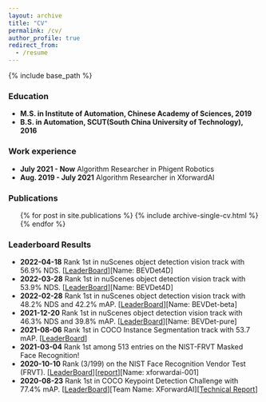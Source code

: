 ```yaml
---
layout: archive
title: "CV"
permalink: /cv/
author_profile: true
redirect_from:
  - /resume
---
```


{% include base_path %}

### Education
* **M.S. in Institute of Automation, Chinese Academy of Sciences, 2019**
* **B.S. in Automation, SCUT(South China University of Technology), 2016**

### Work experience
* **July 2021 - Now**        Algorithm Researcher in Phigent Robotics
* **Aug. 2019 - July 2021**  Algorithm Researcher in XforwardAI
  
### Publications
  <ul>{% for post in site.publications %}
    {% include archive-single-cv.html %}
  {% endfor %}</ul>

### Leaderboard Results
* **2022-04-18** Rank 1st in nuScenes object detection vision track with 56.9% NDS. [[LeaderBoard](https://www.nuscenes.org/object-detection?externalData=no&mapData=no&modalities=Camera)][Name: BEVDet4D]
* **2022-03-28** Rank 1st in nuScenes object detection vision track with 53.9% NDS. [[LeaderBoard](https://www.nuscenes.org/object-detection?externalData=no&mapData=no&modalities=Camera)][Name: BEVDet4D]
* **2022-02-28** Rank 1st in nuScenes object detection vision track with 48.2% NDS and 42.2% mAP. [[LeaderBoard](https://www.nuscenes.org/object-detection?externalData=no&mapData=no&modalities=Camera)][Name: BEVDet-beta]
* **2021-12-20** Rank 1st in nuScenes object detection vision track with 46.3% NDS and 39.8% mAP. [[LeaderBoard](https://www.nuscenes.org/object-detection?externalData=no&mapData=no&modalities=Camera)][Name: BEVDet-pure]
* **2021-08-06** Rank 1st in COCO Instance Segmentation track with 53.7 mAP. [[LeaderBoard](https://competitions.codalab.org/competitions/20796#results)]
* **2021-03-04** Rank 1st among 513 entries on the NIST-FRVT Masked Face Recognition!
* **2020-10-10** Rank (3/199) on the NIST Face Recognition Vendor Test (FRVT). [[LeaderBoard](https://pages.nist.gov/frvt/html/frvt11.html)][[report](https://pages.nist.gov/frvt/html/frvt11.html)][Name: xforwardai-001]
* **2020-08-23** Rank 1st in COCO Keypoint Detection Challenge with 77.4% mAP. [[LeaderBoard](https://cocodataset.org/index.htm#keypoints-leaderboard)][Team Name: XForwardAI][[Technical Report](https://s3-us-west-1.amazonaws.com/presentations.cocodataset.org/ECCV20/keypoints/UDP.pdf)]
		